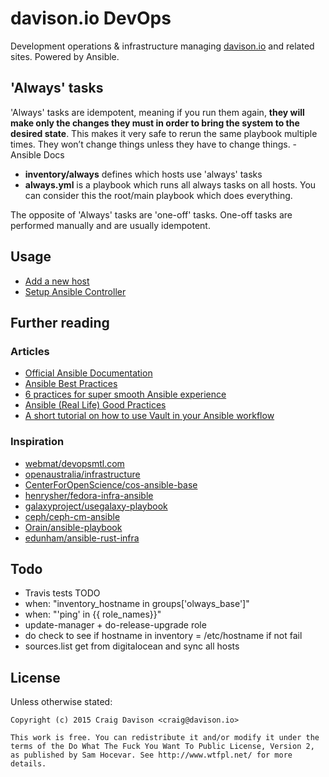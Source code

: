 # davison.io DevOps

Development operations & infrastructure managing [davison.io](http://davison.io) and related sites. Powered by Ansible.

## 'Always' tasks

'Always' tasks are idempotent, meaning if you run them again, **they will make only the changes they must in order to bring the system to the desired state**. This makes it very safe to rerun the same playbook multiple times. They won’t change things unless they have to change things. - Ansible Docs

- **inventory/always** defines which hosts use 'always' tasks
- **always.yml** is a playbook which runs all always tasks on all hosts. You can consider this the root/main playbook which does everything.

The opposite of 'Always' tasks are 'one-off' tasks. One-off tasks are performed manually and are usually idempotent.

## Usage
- [Add a new host](https://github.com/CraigyDavi/davison.io-devops/blob/master/docs/setup-host.md)
- [Setup Ansible Controller](https://github.com/CraigyDavi/davison.io-devops/blob/master/docs/setup-controller.md)

## Further reading

### Articles

- [Official Ansible Documentation](https://docs.ansible.com/ansible/index.html)
- [Ansible Best Practices](https://docs.ansible.com/ansible/playbooks_best_practices.html)
- [6 practices for super smooth Ansible experience](http://hakunin.com/six-ansible-practices)
- [Ansible (Real Life) Good Practices](https://www.reinteractive.net/posts/167-ansible-real-life-good-practices)
- [A short tutorial on how to use Vault in your Ansible workflow](https://gist.github.com/tristanfisher/e5a306144a637dc739e7)

### Inspiration

- [webmat/devopsmtl.com](https://github.com/webmat/devopsmtl.com)
- [openaustralia/infrastructure](https://github.com/openaustralia/infrastructure)
- [CenterForOpenScience/cos-ansible-base](https://github.com/CenterForOpenScience/cos-ansible-base)
- [henrysher/fedora-infra-ansible](https://github.com/henrysher/fedora-infra-ansible)
- [galaxyproject/usegalaxy-playbook](https://github.com/galaxyproject/usegalaxy-playbook)
- [ceph/ceph-cm-ansible](https://github.com/ceph/ceph-cm-ansible)
- [Orain/ansible-playbook](https://github.com/Orain/ansible-playbook)
- [edunham/ansible-rust-infra](https://github.com/edunham/ansible-rust-infra)

## Todo
- Travis tests TODO
- when: "inventory_hostname in groups['olways_base']"
- when: "'ping' in {{ role_names}}"
- update-manager + do-release-upgrade role
- do check to see if hostname in inventory = /etc/hostname if not fail
- sources.list get from digitalocean and sync all hosts

## License

Unless otherwise stated:
```
Copyright (c) 2015 Craig Davison <craig@davison.io>

This work is free. You can redistribute it and/or modify it under the
terms of the Do What The Fuck You Want To Public License, Version 2,
as published by Sam Hocevar. See http://www.wtfpl.net/ for more details.
```
